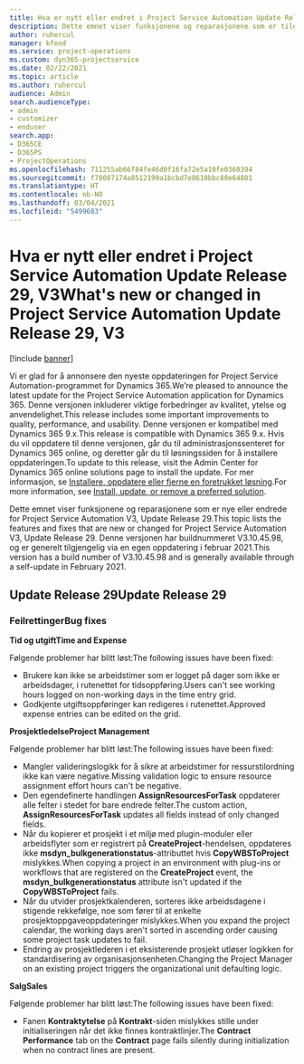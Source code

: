 ```yaml
---
title: Hva er nytt eller endret i Project Service Automation Update Release 29, V3
description: Dette emnet viser funksjonene og reparasjonene som er tilgjengelig i Project Service Automation Update Release 29, V3.
author: ruhercul
manager: kfend
ms.service: project-operations
ms.custom: dyn365-projectservice
ms.date: 02/22/2021
ms.topic: article
ms.author: ruhercul
audience: Admin
search.audienceType:
- admin
- customizer
- enduser
search.app:
- D365CE
- D365PS
- ProjectOperations
ms.openlocfilehash: 711255ab66f84fe46d0f16fa72e5a10fe0360394
ms.sourcegitcommit: f78087174a8512199a1bcbd7e8610bbc80e64801
ms.translationtype: HT
ms.contentlocale: nb-NO
ms.lasthandoff: 03/04/2021
ms.locfileid: "5499683"
---
```

# <a name="whats-new-or-changed-in-project-service-automation-update-release-29-v3"></a><span data-ttu-id="b18d9-103">Hva er nytt eller endret i Project Service Automation Update Release 29, V3</span><span class="sxs-lookup"><span data-stu-id="b18d9-103">What's new or changed in Project Service Automation Update Release 29, V3</span></span>

[!include [banner](../includes/psa-now-project-operations.md)]

<span data-ttu-id="b18d9-104">Vi er glad for å annonsere den nyeste oppdateringen for Project Service Automation-programmet for Dynamics 365.</span><span class="sxs-lookup"><span data-stu-id="b18d9-104">We’re pleased to announce the latest update for the Project Service Automation application for Dynamics 365.</span></span> <span data-ttu-id="b18d9-105">Denne versjonen inkluderer viktige forbedringer av kvalitet, ytelse og anvendelighet.</span><span class="sxs-lookup"><span data-stu-id="b18d9-105">This release includes some important improvements to quality, performance, and usability.</span></span> <span data-ttu-id="b18d9-106">Denne versjonen er kompatibel med Dynamics 365 9.x.</span><span class="sxs-lookup"><span data-stu-id="b18d9-106">This release is compatible with Dynamics 365 9.x.</span></span> <span data-ttu-id="b18d9-107">Hvis du vil oppdatere til denne versjonen, går du til administrasjonssenteret for Dynamics 365 online, og deretter går du til løsningssiden for å installere oppdateringen.</span><span class="sxs-lookup"><span data-stu-id="b18d9-107">To update to this release, visit the Admin Center for Dynamics 365 online solutions page to install the update.</span></span> <span data-ttu-id="b18d9-108">For mer informasjon, se [Installere, oppdatere eller fjerne en foretrukket løsning](https://docs.microsoft.com/power-platform/admin/install-remove-preferred-solution).</span><span class="sxs-lookup"><span data-stu-id="b18d9-108">For more information, see [Install, update, or remove a preferred solution](https://docs.microsoft.com/power-platform/admin/install-remove-preferred-solution).</span></span>

<span data-ttu-id="b18d9-109">Dette emnet viser funksjonene og reparasjonene som er nye eller endrede for Project Service Automation V3, Update Release 29.</span><span class="sxs-lookup"><span data-stu-id="b18d9-109">This topic lists the features and fixes that are new or changed for Project Service Automation V3, Update Release 29.</span></span> <span data-ttu-id="b18d9-110">Denne versjonen har buildnummeret V3.10.45.98, og er generelt tilgjengelig via en egen oppdatering i februar 2021.</span><span class="sxs-lookup"><span data-stu-id="b18d9-110">This version has a build number of V3.10.45.98 and is generally available through a self-update in February 2021.</span></span>

## <a name="update-release-29"></a><span data-ttu-id="b18d9-111">Update Release 29</span><span class="sxs-lookup"><span data-stu-id="b18d9-111">Update Release 29</span></span>

### <a name="bug-fixes"></a><span data-ttu-id="b18d9-112">Feilrettinger</span><span class="sxs-lookup"><span data-stu-id="b18d9-112">Bug fixes</span></span>

<span data-ttu-id="b18d9-113">**Tid og utgift**</span><span class="sxs-lookup"><span data-stu-id="b18d9-113">**Time and Expense**</span></span>

<span data-ttu-id="b18d9-114">Følgende problemer har blitt løst:</span><span class="sxs-lookup"><span data-stu-id="b18d9-114">The following issues have been fixed:</span></span>

- <span data-ttu-id="b18d9-115">Brukere kan ikke se arbeidstimer som er logget på dager som ikke er arbeidsdager, i rutenettet for tidsoppføring.</span><span class="sxs-lookup"><span data-stu-id="b18d9-115">Users can't see working hours logged on non-working days in the time entry grid.</span></span>
- <span data-ttu-id="b18d9-116">Godkjente utgiftsoppføringer kan redigeres i rutenettet.</span><span class="sxs-lookup"><span data-stu-id="b18d9-116">Approved expense entries can be edited on the grid.</span></span>

<span data-ttu-id="b18d9-117">**Prosjektledelse**</span><span class="sxs-lookup"><span data-stu-id="b18d9-117">**Project Management**</span></span>

<span data-ttu-id="b18d9-118">Følgende problemer har blitt løst:</span><span class="sxs-lookup"><span data-stu-id="b18d9-118">The following issues have been fixed:</span></span>

- <span data-ttu-id="b18d9-119">Mangler valideringslogikk for å sikre at arbeidstimer for ressurstilordning ikke kan være negative.</span><span class="sxs-lookup"><span data-stu-id="b18d9-119">Missing validation logic to ensure resource assignment effort hours can't be negative.</span></span>
- <span data-ttu-id="b18d9-120">Den egendefinerte handlingen **AssignResourcesForTask** oppdaterer alle felter i stedet for bare endrede felter.</span><span class="sxs-lookup"><span data-stu-id="b18d9-120">The custom action, **AssignResourcesForTask** updates all fields instead of only changed fields.</span></span>
- <span data-ttu-id="b18d9-121">Når du kopierer et prosjekt i et miljø med plugin-moduler eller arbeidsflyter som er registrert på **CreateProject**-hendelsen, oppdateres ikke **msdyn_bulkgenerationstatus**-attributtet hvis **CopyWBSToProject** mislykkes.</span><span class="sxs-lookup"><span data-stu-id="b18d9-121">When copying a project in an environment with plug-ins or workflows that are registered on the **CreateProject** event, the **msdyn_bulkgenerationstatus** attribute isn't updated if the **CopyWBSToProject** fails.</span></span>
- <span data-ttu-id="b18d9-122">Når du utvider prosjektkalenderen, sorteres ikke arbeidsdagene i stigende rekkefølge, noe som fører til at enkelte prosjektoppgaveoppdateringer mislykkes.</span><span class="sxs-lookup"><span data-stu-id="b18d9-122">When you expand the project calendar, the working days aren't sorted in ascending order causing some project task updates to fail.</span></span>
- <span data-ttu-id="b18d9-123">Endring av prosjektlederen i et eksisterende prosjekt utløser logikken for standardisering av organisasjonsenheten.</span><span class="sxs-lookup"><span data-stu-id="b18d9-123">Changing the Project Manager on an existing project triggers the organizational unit defaulting logic.</span></span>

<span data-ttu-id="b18d9-124">**Salg**</span><span class="sxs-lookup"><span data-stu-id="b18d9-124">**Sales**</span></span>

<span data-ttu-id="b18d9-125">Følgende problemer har blitt løst:</span><span class="sxs-lookup"><span data-stu-id="b18d9-125">The following issues have been fixed:</span></span>

- <span data-ttu-id="b18d9-126">Fanen **Kontraktytelse** på **Kontrakt**-siden mislykkes stille under initialiseringen når det ikke finnes kontraktlinjer.</span><span class="sxs-lookup"><span data-stu-id="b18d9-126">The **Contract Performance** tab on the **Contract** page fails silently during initialization when no contract lines are present.</span></span>
